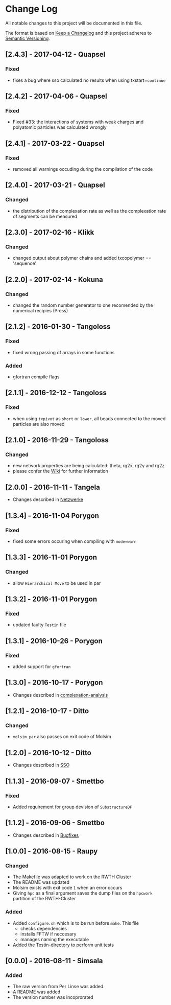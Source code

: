 # Change Log
All notable changes to this project will be documented in this file.

The format is based on [Keep a Changelog](http://keepachangelog.com/)
and this project adheres to [Semantic Versioning](http://semver.org/).

## [2.4.3] - 2017-04-12 - Quapsel
### Fixed
- fixes a bug where sso calculated no results when using txstart=`continue`

## [2.4.2] - 2017-04-06 - Quapsel
### Fixed
- Fixed #33: the interactions of systems with weak charges and polyatomic particles was calculated wrongly

## [2.4.1] - 2017-03-22 - Quapsel
### Fixed
- removed all warnings occuding during the compilation of the code

## [2.4.0] - 2017-03-21 - Quapsel
### Changed
- the distribution of the complexation rate as well as the complexation rate of segments can be measured

## [2.3.0] - 2017-02-16 - Klikk
### Changed
- changed output about polymer chains and added txcopolymer == 'sequence'

## [2.2.0] - 2017-02-14 - Kokuna
### Changed
- changed the random number generator to one recomended by the numerical recipies (Press)

## [2.1.2] - 2016-01-30 - Tangoloss
### Fixed
- fixed wrong passing of arrays in some functions

### Added
- gfortran compile flags


## [2.1.1] - 2016-12-12 - Tangoloss
### Fixed
- when using `txpivot` as `short` or `lower`, all beads connected to the moved particles are also moved

## [2.1.0] - 2016-11-29 - Tangoloss
### Changed
- new network properties are being calculated: theta, rg2x, rg2y and rg2z
- please confer the [Wiki](https://git.rwth-aachen.de/pascal.hebbeker/Molsim/wikis/networks) for further information

## [2.0.0] - 2016-11-11 - Tangela
- Changes described in [Netzwerke](https://git.rwth-aachen.de/pascal.hebbeker/Molsim/wikis/networks)

## [1.3.4] - 2016-11-04 Porygon
### Fixed
- fixed some errors occuring when compiling with `mode=warn`

## [1.3.3] - 2016-11-01 Porygon
### Changed
- allow `Hierarchical Move` to be used in par

## [1.3.2] - 2016-11-01 Porygon
### Fixed
- updated faulty `Testin` file

## [1.3.1] - 2016-10-26 - Porygon
### Fixed
- added support for `gfortran`

## [1.3.0] - 2016-10-17 - Porygon
- Changes described in [complexation-analysis](https://git.rwth-aachen.de/pascal.hebbeker/Molsim/wikis/complexation-analysis)

## [1.2.1] - 2016-10-17 - Ditto
### Changed
- `molsim_par` also passes on exit code of Molsim

## [1.2.0] - 2016-10-12 - Ditto
- Changes described in [SSO](https://git.rwth-aachen.de/pascal.hebbeker/Molsim/wikis/sso)

## [1.1.3] - 2016-09-07 - Smettbo
### Fixed
- Added requirement for group devision of `SubstructureDF`

## [1.1.2] - 2016-09-06 - Smettbo
- Changes described in [Bugfixes](https://git.rwth-aachen.de/pascal.hebbeker/Molsim/wikis/bugfixes)


## [1.0.0] - 2016-08-15 - Raupy
### Changed
- The Makefile was adapted to work on the RWTH Cluster
- The README was updated
- Molsim exists with exit code `1` when an error occurs
- Giving `hpc` as a final argument saves the dump files on the `hpcwork` partition of the RWTH-Cluster

### Added
- Added `configure.sh` which is to be run before `make`. This file
    -  checks dependencies
    -  installs FFTW if neccesary
    -  manages naming the executable
- Added the Testin-directory to perform unit tests

## [0.0.0] - 2016-08-11 - Simsala
### Added
- The raw version from Per Linse was added.
- A README was added
- The version number was incoprorated
